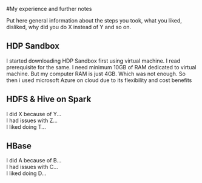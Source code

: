 #My experience and further notes

Put here general information about the steps you took, what you liked, disliked, why did you do X instead of Y and so on.

## HDP Sandbox

I started downloading HDP Sandbox first using virtual machine. I read prerequisite for the same. I need minimum 10GB of RAM dedicated to virtual machine. But my computer RAM is just 4GB. Which was not enough.
So then i used microsoft Azure on cloud due to its flexibility and cost benefits 

## HDFS & Hive on Spark

I did X because of Y...
<br>I had issues with Z...
<br>I liked doing T...

## HBase

I did A because of B...
<br>I had issues with C...
<br>I liked doing D...

